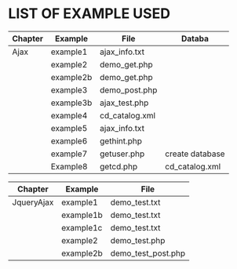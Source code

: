 # LIST OF EXAMPLE USED

| Chapter | Example   | File           | Databa          |
| ------- | --------- | -------------- | --------------- |
| Ajax    | example1  | ajax_info.txt  |                 |
|         | example2  | demo_get.php   |                 |
|         | example2b | demo_get.php   |                 |
|         | example3  | demo_post.php  |                 |
|         | example3b | ajax_test.php  |                 |
|         | example4  | cd_catalog.xml |                 |
|         | example5  | ajax_info.txt  |                 |
|         | example6  | gethint.php    |                 |
|         | example7  | getuser.php    | create database |
|         | Example8  | getcd.php      | cd_catalog.xml  |

<!-- JqueryAjax -->

| Chapter    | Example   | File               |
| ---------- | --------- | ------------------ |
| JqueryAjax | example1  | demo_test.txt      |
|            | example1b | demo_test.txt      |
|            | example1c | demo_test.txt      |
|            | example2  | demo_test.php      |
|            | example2b | demo_test_post.php |

